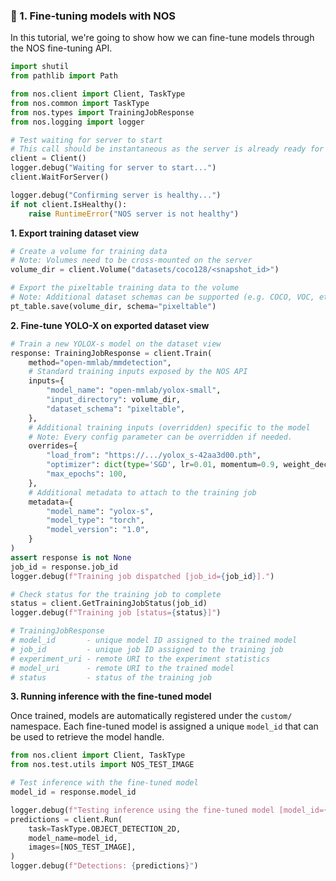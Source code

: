 ### 🧠 1. Fine-tuning models with NOS

In this tutorial, we're going to show how we can fine-tune models through the NOS fine-tuning API.

```python
import shutil
from pathlib import Path

from nos.client import Client, TaskType
from nos.common import TaskType
from nos.types import TrainingJobResponse
from nos.logging import logger

# Test waiting for server to start
# This call should be instantaneous as the server is already ready for the test
client = Client()
logger.debug("Waiting for server to start...")
client.WaitForServer()

logger.debug("Confirming server is healthy...")
if not client.IsHealthy():
    raise RuntimeError("NOS server is not healthy")
```

**1. Export training dataset view**
```python
# Create a volume for training data
# Note: Volumes need to be cross-mounted on the server
volume_dir = client.Volume("datasets/coco128/<snapshot_id>")

# Export the pixeltable training data to the volume
# Note: Additional dataset schemas can be supported (e.g. COCO, VOC, etc.)
pt_table.save(volume_dir, schema="pixeltable")
```

**2. Fine-tune YOLO-X on exported dataset view**

```python
# Train a new YOLOX-s model on the dataset view
response: TrainingJobResponse = client.Train(
    method="open-mmlab/mmdetection",
    # Standard training inputs exposed by the NOS API
    inputs={
        "model_name": "open-mmlab/yolox-small",
        "input_directory": volume_dir,
        "dataset_schema": "pixeltable",
    },
    # Additional training inputs (overridden) specific to the model
    # Note: Every config parameter can be overridden if needed.
    overrides={
        "load_from": "https://.../yolox_s-42aa3d00.pth",
        "optimizer": dict(type='SGD', lr=0.01, momentum=0.9, weight_decay=0.0001)
        "max_epochs": 100,
    },
    # Additional metadata to attach to the training job
    metadata={
        "model_name": "yolox-s",
        "model_type": "torch",
        "model_version": "1.0",
    }
)
assert response is not None
job_id = response.job_id
logger.debug(f"Training job dispatched [job_id={job_id}].")

# Check status for the training job to complete
status = client.GetTrainingJobStatus(job_id)
logger.debug(f"Training job [status={status}]")

# TrainingJobResponse
# model_id       - unique model ID assigned to the trained model
# job_id         - unique job ID assigned to the training job
# experiment_uri - remote URI to the experiment statistics
# model_uri      - remote URI to the trained model
# status         - status of the training job


```
**3. Running inference with the fine-tuned model**

Once trained, models are automatically registered under the `custom/` namespace. Each fine-tuned model is assigned a unique `model_id` that can be used to retrieve the model handle.

```python
from nos.client import Client, TaskType
from nos.test.utils import NOS_TEST_IMAGE

# Test inference with the fine-tuned model
model_id = response.model_id

logger.debug(f"Testing inference using the fine-tuned model [model_id={model_id}]...")
predictions = client.Run(
    task=TaskType.OBJECT_DETECTION_2D,
    model_name=model_id,
    images=[NOS_TEST_IMAGE],
)
logger.debug(f"Detections: {predictions}")
```
